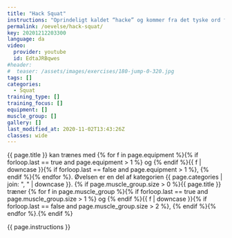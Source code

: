 ```yaml
---
title: "Hack Squat"
instructions: "Oprindeligt kaldet “hacke” og kommer fra det tyske ord for hæl da øvelsen oprindeligt blev udført med hælene samlet. Den nutidige form af hack squat udføres ved at stangen placeres som ved dødløft, blot på bagsiden af underbenene i stedet. Herfra gribes om stangen med ovenhåndsgreb og som ved klassisk dødløft, med armene ned langs siden på ydersiden af knæene. Stangen løftes herefter op indtil man er udstrakt og sænkes efterfølgende tilbage til gulvet. Det er meget forskelligt hvorvidt det er muligt for folk at udføre øvelsen optimalt og kan afhænge meget af antropometri og hvor store ens muskler er. F.eks. kan øvelsen være problematisk at udføre hvis man har korte arme eller store baglår da dette kan gøre at disse kommer i vejen på vej op. Fordelene ved øvelsen er at man ved at have vægten bagved ikke kan komme frem med overkroppen uden at trække stangen ind i bagsiden af benene. Det tvinger derved overkroppen til at stå mere oprejst og løftet flyttes derved mere over i forlåret."
permalink: /oevelse/hack-squat/
key: 20201212203300
language: da
video:
  provider: youtube
  id: EdtaJRBqwes
#header:
#  teaser: /assets/images/exercises/180-jump-0-320.jpg
tags: []
categories:
  - Squat
training_type: []
training_focus: []
equipment: []
muscle_group: []
gallery: []
last_modified_at: 2020-11-02T13:43:26Z
classes: wide
---
```


{{ page.title }} kan trænes med {% for f in page.equipment %}{% if forloop.last == true and page.equipment > 1 %} og {% endif %}{{ f | downcase  }}{% if forloop.last == false and page.equipment > 1 %}, {% endif %}{% endfor %}. Øvelsen er en del af kategorien {{ page.categories | join: ", " | downcase }}. {% if page.muscle_group.size > 0 %}{{ page.title }} træner {% for f in page.muscle_group %}{% if forloop.last == true and page.muscle_group.size > 1 %} og {% endif %}{{ f | downcase }}{% if forloop.last == false and page.muscle_group.size > 2 %}, {% endif %}{% endfor %}.{% endif %}

{{ page.instructions }}
